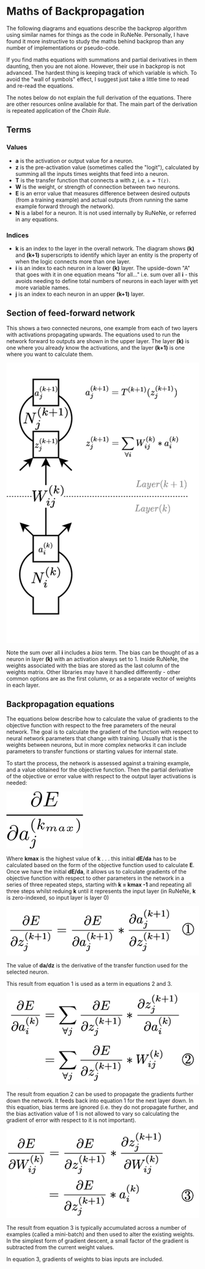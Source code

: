 # Maths of Backpropagation

The following diagrams and equations describe the backprop algorithm using similar names for things as the code in
RuNeNe. Personally, I have found it more instructive to study the maths behind backprop than any number of
implementations or pseudo-code.

If you find maths equations with summations and partial derivatives in them daunting, then you are
not alone. However, their use in backprop is not advanced. The hardest thing is keeping
track of which variable is which. To avoid the "wall of symbols" effect, I
suggest just take a little time to read and re-read the equations.

The notes below do not explain the full derivation of the equations. There are other resources
online available for that. The main part of the derivation is repeated application of the *Chain Rule*.

## Terms

### Values

 * **a** is the activation or output value for a neuron.
 * **z** is the pre-activation value (sometimes called the "logit"), calculated by summing all the inputs times weights that feed into a neuron.
 * **T** is the transfer function that connects a with z, i.e. ```a = T(z)```.
 * **W** is the weight, or strength of connection between two neurons.
 * **E** is an error value that measures difference between desired outputs (from a training example) and actual outputs (from running the same example forward through the network).
 * **N** is a label for a neuron. It is not used internally by RuNeNe, or referred in any equations.

### Indices

 * **k** is an index to the layer in the overall network. The diagram shows **(k)** and **(k+1)** superscripts to identify which layer an entity is the property of when the logic connects more than one layer.
 * **i** is an index to each neuron in a lower **(k)** layer. The upside-down "A" that goes with it in one equation means "for all..." i.e. sum over all **i** - this avoids needing to define total numbers of neurons in each layer with yet more variable names.
 * **j** is an index to each neuron in an upper **(k+1)** layer.

## Section of feed-forward network

This shows a two connected neurons, one example from each of two layers with activations propagating upwards. The equations used to run the
network forward to outputs are shown in the upper layer. The layer **(k)** is one where you already know the activations, and the
layer **(k+1)** is one where you want to calculate them.

![Sample neurons and params](backprop_explain_feed_forward_diagram.png)

Note the sum over all **i** includes a *bias* term. The bias can be thought of as a neuron
in layer **(k)** with an activation always set to 1. Inside RuNeNe, the weights associated with the bias are stored as the
last column of the weights matrix. Other libraries may have it handled differently - other common options are
as the first column, or as a separate vector of weights in each layer.

## Backpropagation equations

The equations below describe how to calculate the value of gradients to the objective function with respect
to the free parameters of the neural network. The
goal is to calculate the gradient of the function with respect to neural network parameters that change
with training. Usually that is the weights between neurons, but in more complex networks it can include
parameters to transfer functions or starting values for internal state.

To start the process, the network is assessed against a training example, and a value obtained for
the objective function. Then the partial derivative of the objective or error value with respect to
the output layer activations is needed:

![Backprop start gradient](backprop_starting_derivatives.png)

Where **kmax** is the highest value of **k** . . . this initial **dE/da** has to be calculated based on the form of
the objective function used to calculate **E**. Once we have the initial **dE/da**, it allows us to calculate gradients of
the objective function with respect to other parameters
in the network in a series of three repeated steps, starting with **k = kmax -1** and repeating
all three steps whilst reduing **k** until it represents the input layer (in RuNeNe, **k** is
zero-indexed, so input layer is layer 0)

![Backprop equation 1](backprop_equation_01.png)

The value of **da/dz** is the derivative of the transfer function used for the selected neuron.

This result from equation 1 is used as a term in equations 2 and 3.

![Backprop equation 2](backprop_equation_02.png)

The result from equation 2 can be used to propagate the gradients further down the network. It feeds
back into equation 1 for the next layer down. In this equation, bias terms are ignored (i.e. they do
not propagate further, and the bias activation value of 1 is not allowed to vary so calculating the gradient of
error with respect to it is not important).

![Backprop equation 3](backprop_equation_03.png)

The result from equation 3 is typically accumulated across a number of examples (called a mini-batch)
and then used to alter the existing weights. In the simplest form of gradient descent, a small factor of
the gradient is subtracted from the current weight values.

In equation 3, gradients of weights to bias inputs are included.
